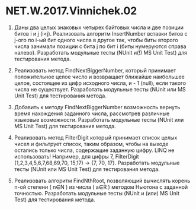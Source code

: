 # NET.W.2017.Vinnichek.02

1. Даны два целых знаковых четырех байтовых числа и две позиции битов i и j (i<j). 
Реализовать алгоритм InsertNumber вставки битов с j-ого по i-ый бит одного числа в другое так, 
чтобы биты второго числа занимали позиции с бита j по бит i (биты нумеруются справа налево). 
Разработать модульные тесты (NUnit и(!) MS Unit Test) для тестирования метода. 

2. Реализовать метод FindNextBiggerNumber, который принимает положительное целое число 
и возвращает ближайше наибольшее целое, состоящее из цифр исходного числа, и - 1 (null), если такого числа не существует. 
Разработать модульные тесты (NUnit или MS Unit Test) для тестирования метода.
	
3. Добавить к методу FindNextBiggerNumber возможность вернуть время нахождения заданного числа, 
рассмотрев различные языковые возможности. Разработать модульные тесты (NUnit или MS Unit Test) для тестирования метода.

4. Реализовать метод FilterDigit который принимает список целых чисел и фильтрует список, 
таким образом, чтобы на выходе остались только числа, содержащие заданную цифру. LINQ не использовать! 
Например, для цифры 7, FilterDigit (1,2,3,4,5,6,7,68,69,70, 15,17) -> {7, 70, 17}. 
Разработать модульные тесты (NUnit или MS Unit Test) для тестирования метода. 

5. Реализовать алгоритм FindNthRoot, позволяющий вычислять корень n-ой степени ( n∈N ) из числа ( a∈R ) 
методом Ньютона с заданной точностью. 
Разработать модульные тесты (NUnit и (или) MS Unit Test) для тестирования метода. 
